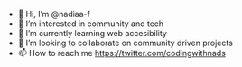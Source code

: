 - 👋 Hi, I’m @nadiaa-f
- 👀 I’m interested in community and tech
- 🌱 I’m currently learning web accesibility 
- 💞️ I’m looking to collaborate on community driven projects
- 📫 How to reach me https://twitter.com/codingwithnads

<!---
nadiaa-f/nadiaa-f is a ✨ special ✨ repository because its `README.md` (this file) appears on your GitHub profile.
You can click the Preview link to take a look at your changes.
--->
